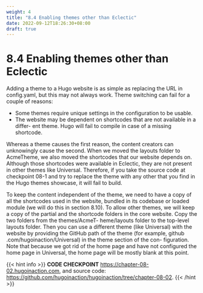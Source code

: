 ```yaml
---
weight: 4
title: "8.4 Enabling themes other than Eclectic"
date: 2022-09-12T18:26:30+08:00
draft: true
---
```


# 8.4 Enabling themes other than Eclectic

Adding a theme to a Hugo website is as simple as replacing the URL in config.yaml,  but this may not always work. Theme switching can fail for a couple of reasons:

- Some themes require unique settings in the configuration to be usable.
- The website may be dependent on shortcodes that are not available in a differ- ent theme. Hugo will fail to compile in case of a missing shortcode.

Whereas a theme causes the first reason, the content creators can unknowingly cause the second. When we moved the layouts folder to AcmeTheme, we also moved the shortcodes that our website depends on. Although those shortcodes were available in Eclectic, they are not present in other themes like Universal. Therefore, if you take the source code at checkpoint 08-1 and try to replace the theme with any other that you find in the Hugo themes showcase, it will fail to build.

To keep the content independent of the theme, we need to have a copy of all the shortcodes used in the website, bundled in its codebase or loaded module (we will do this in section 8.10). To allow other themes, we will keep a copy of the partial and the shortcode folders in the core website. Copy the two folders from the themes/AcmeT- heme/layouts folder to the top-level layouts folder. Then you can use a different theme (like Universal) with the website by providing the GitHub path of the theme (for example, github .com/hugoinaction/Universal) in the theme section of the con- figuration. Note that because we got rid of the home page and have not configured the home page in Universal, the home page will be mostly blank at this point.

{{< hint info >}}
**CODE CHECKPOINT**    https://chapter-08-02.hugoinaction.com, and source code: https://github.com/hugoinaction/hugoinaction/tree/chapter-08-02.
{{< /hint >}}